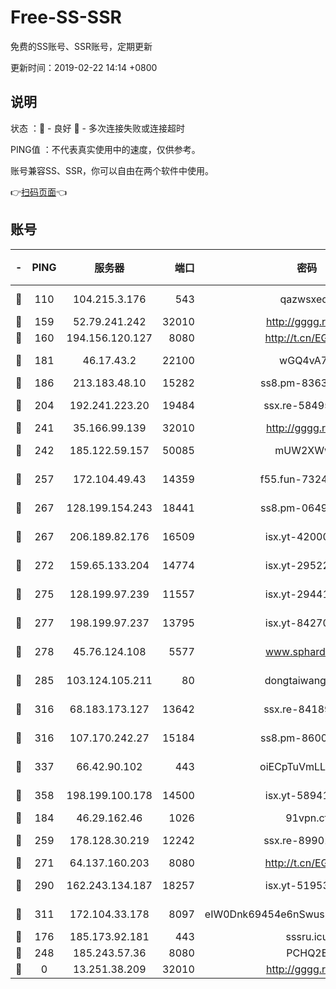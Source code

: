 # Free-SS-SSR

免费的SS账号、SSR账号，定期更新

更新时间：2019-02-22 14:14 +0800

## 说明

状态     ：🙂 - 良好 🙁 - 多次连接失败或连接超时

PING值   ：不代表真实使用中的速度，仅供参考。

账号兼容SS、SSR，你可以自由在两个软件中使用。

👉[扫码页面](https://liesauer.github.io/free-ss-ssr.github.io/)👈

## 账号

|-|PING|服务器|端口|密码|加密方式|区域|
|:----:|:----:|:-----:|-----:|:----:|:----:|:----:|
|🙂|110|104.215.3.176|543|qazwsxedc|aes-256-gcm|JP|
|🙂|159|52.79.241.242|32010|http://gggg.rocks|chacha20|KR|
|🙂|160|194.156.120.127|8080|http://t.cn/EGJIyrl|rc4-md5|RU|
|🙂|181|46.17.43.2|22100|wGQ4vA7D|aes-256-gcm|RU|
|🙂|186|213.183.48.10|15282|ss8.pm-83634302|rc4-md5|RU|
|🙂|204|192.241.223.20|19484|ssx.re-58495020|aes-256-cfb|US|
|🙂|241|35.166.99.139|32010|http://gggg.rocks|chacha20|US|
|🙂|242|185.122.59.157|50085|mUW2XWw8|aes-256-cfb|GB|
|🙂|257|172.104.49.43|14359|f55.fun-73245889|aes-256-cfb|SG|
|🙂|267|128.199.154.243|18441|ss8.pm-06496894|aes-256-cfb|SG|
|🙂|267|206.189.82.176|16509|isx.yt-42000315|aes-256-cfb|SG|
|🙂|272|159.65.133.204|14774|isx.yt-29522015|aes-256-cfb|SG|
|🙂|275|128.199.97.239|11557|isx.yt-29441916|aes-256-cfb|SG|
|🙂|277|198.199.97.237|13795|isx.yt-84270980|aes-256-cfb|US|
|🙂|278|45.76.124.108|5577|www.sphard.com|aes-256-cfb|AU|
|🙂|285|103.124.105.211|80|dongtaiwang.com|aes-256-cfb|US|
|🙂|316|68.183.173.127|13642|ssx.re-84189267|aes-256-cfb|US|
|🙂|316|107.170.242.27|15184|ss8.pm-86005038|aes-256-cfb|US|
|🙂|337|66.42.90.102|443|oiECpTuVmLLxk4Ts|aes-256-cfb|US|
|🙂|358|198.199.100.178|14500|isx.yt-58941440|aes-256-cfb|US|
|🙂|184|46.29.162.46|1026|91vpn.cf|rc4-md5|RU|
|🙂|259|178.128.30.219|12242|ssx.re-89901367|aes-256-cfb|SG|
|🙂|271|64.137.160.203|8080|http://t.cn/EGJIyrl|rc4-md5|CA|
|🙂|290|162.243.134.187|18257|isx.yt-51953199|aes-256-cfb|US|
|🙂|311|172.104.33.178|8097|eIW0Dnk69454e6nSwuspv9DmS201tQ0D|aes-256-cfb|SG|
|🙁|176|185.173.92.181|443|sssru.icu|rc4-md5|RU|
|🙁|248|185.243.57.36|8080|PCHQ2E|rc4-md5|US|
|🙁|0|13.251.38.209|32010|http://gggg.rocks|chacha20|SG|
